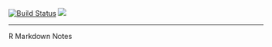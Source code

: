[![Build Status](https://api.travis-ci.org/XiangyunHuang/bookdown-chinese.svg?branch=master)](https://travis-ci.org/XiangyunHuang/bookdown-chinese) 
[![](https://img.shields.io/docker/automated/cloud2016/bookdown-chinese.svg)](https://hub.docker.com/r/cloud2016/bookdown-chinese/builds)

---

R Markdown Notes
